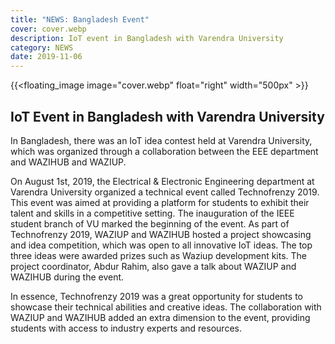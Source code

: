 ```yaml
---
title: "NEWS: Bangladesh Event"
cover: cover.webp
description: IoT event in Bangladesh with Varendra University
category: NEWS
date: 2019-11-06
---
```


<!-- ![image](cover.webp) -->
{{<floating_image image="cover.webp" float="right" width="500px" >}}

## IoT Event in Bangladesh with Varendra University

In Bangladesh, there was an IoT idea contest held at Varendra University, which was organized through a collaboration between the EEE department and WAZIHUB and WAZIUP.

On August 1st, 2019, the Electrical & Electronic Engineering department at Varendra University organized a technical event called Technofrenzy 2019. This event was aimed at providing a platform for students to exhibit their talent and skills in a competitive setting. The inauguration of the IEEE student branch of VU marked the beginning of the event.
As part of Technofrenzy 2019, WAZIUP and WAZIHUB hosted a project showcasing and idea competition, which was open to all innovative IoT ideas. The top three ideas were awarded prizes such as Waziup development kits. The project coordinator, Abdur Rahim, also gave a talk about WAZIUP and WAZIHUB during the event.

In essence, Technofrenzy 2019 was a great opportunity for students to showcase their technical abilities and creative ideas. The collaboration with WAZIUP and WAZIHUB added an extra dimension to the event, providing students with access to industry experts and resources.
